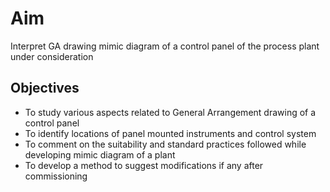 # Aim 
Interpret GA drawing mimic diagram of a control panel of the process plant under consideration

## Objectives  
-	To study various aspects related to General Arrangement drawing of a control panel
-	To identify locations of panel mounted instruments and control system
-	To comment on the suitability and standard practices followed while developing mimic diagram of a plant 
-	To develop a method to suggest modifications if any after commissioning 


